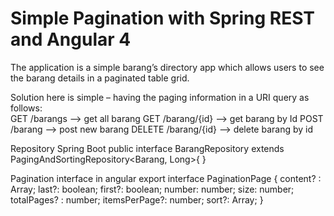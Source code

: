 # Simple Pagination with Spring REST and Angular 4

The application is a simple barang’s directory app which allows users to see the barang details in a paginated table grid.

Solution here is simple – having the paging information in a URI query as follows:  
	GET 	/barangs 		--> get all barang
	GET 	/barang/{id}	--> get barang by Id
	POST 	/barang 		--> post new barang
	DELETE 	/barang/{id}	--> delete barang by id


Repository Spring Boot
	public interface BarangRepository extends PagingAndSortingRepository<Barang, Long>{ }


Pagination interface in angular
	export interface PaginationPage<T> {
	    content? : Array<T>;
	    last?: boolean;
	    first?: boolean;
	    number: number;
	    size: number;
	    totalPages? : number;
	    itemsPerPage?: number;
	    sort?: Array<PaginationPropertySort>;
	}



